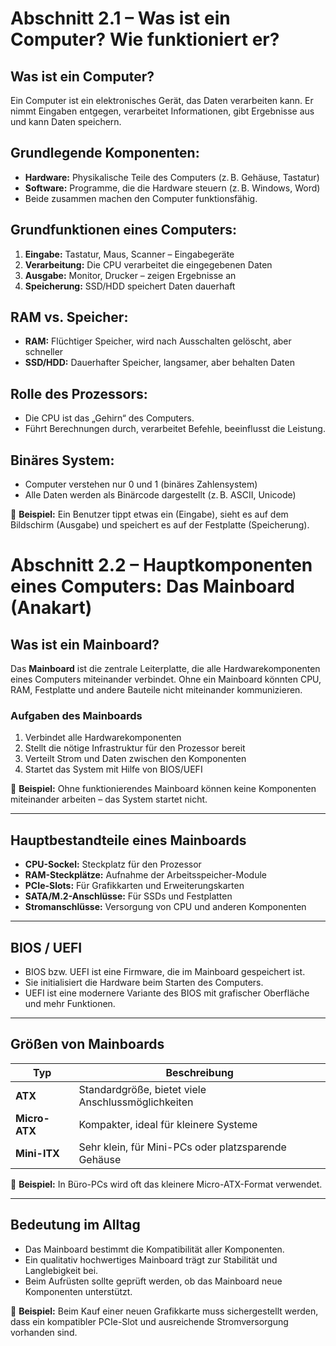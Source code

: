 # Abschnitt 2.1 – Was ist ein Computer? Wie funktioniert er?

## Was ist ein Computer?
Ein Computer ist ein elektronisches Gerät, das Daten verarbeiten kann. Er nimmt Eingaben entgegen, verarbeitet Informationen, gibt Ergebnisse aus und kann Daten speichern.

## Grundlegende Komponenten:
- **Hardware:** Physikalische Teile des Computers (z. B. Gehäuse, Tastatur)
- **Software:** Programme, die die Hardware steuern (z. B. Windows, Word)
- Beide zusammen machen den Computer funktionsfähig.

## Grundfunktionen eines Computers:
1. **Eingabe:** Tastatur, Maus, Scanner – Eingabegeräte
2. **Verarbeitung:** Die CPU verarbeitet die eingegebenen Daten
3. **Ausgabe:** Monitor, Drucker – zeigen Ergebnisse an
4. **Speicherung:** SSD/HDD speichert Daten dauerhaft

## RAM vs. Speicher:
- **RAM:** Flüchtiger Speicher, wird nach Ausschalten gelöscht, aber schneller
- **SSD/HDD:** Dauerhafter Speicher, langsamer, aber behalten Daten

## Rolle des Prozessors:
- Die CPU ist das „Gehirn“ des Computers.
- Führt Berechnungen durch, verarbeitet Befehle, beeinflusst die Leistung.

## Binäres System:
- Computer verstehen nur 0 und 1 (binäres Zahlensystem)
- Alle Daten werden als Binärcode dargestellt (z. B. ASCII, Unicode)

📌 **Beispiel:** Ein Benutzer tippt etwas ein (Eingabe), sieht es auf dem Bildschirm (Ausgabe) und speichert es auf der Festplatte (Speicherung).


# Abschnitt 2.2 – Hauptkomponenten eines Computers: Das Mainboard (Anakart)

## Was ist ein Mainboard?

Das **Mainboard** ist die zentrale Leiterplatte, die alle Hardwarekomponenten eines Computers miteinander verbindet. Ohne ein Mainboard könnten CPU, RAM, Festplatte und andere Bauteile nicht miteinander kommunizieren.

### Aufgaben des Mainboards

1. Verbindet alle Hardwarekomponenten
2. Stellt die nötige Infrastruktur für den Prozessor bereit
3. Verteilt Strom und Daten zwischen den Komponenten
4. Startet das System mit Hilfe von BIOS/UEFI

📌 **Beispiel:** Ohne funktionierendes Mainboard können keine Komponenten miteinander arbeiten – das System startet nicht.

---

## Hauptbestandteile eines Mainboards

- **CPU-Sockel:** Steckplatz für den Prozessor  
- **RAM-Steckplätze:** Aufnahme der Arbeitsspeicher-Module  
- **PCIe-Slots:** Für Grafikkarten und Erweiterungskarten  
- **SATA/M.2-Anschlüsse:** Für SSDs und Festplatten  
- **Stromanschlüsse:** Versorgung von CPU und anderen Komponenten  

---

## BIOS / UEFI

- BIOS bzw. UEFI ist eine Firmware, die im Mainboard gespeichert ist.  
- Sie initialisiert die Hardware beim Starten des Computers.  
- UEFI ist eine modernere Variante des BIOS mit grafischer Oberfläche und mehr Funktionen.  

---

## Größen von Mainboards

| Typ        | Beschreibung                                         |
|------------|------------------------------------------------------|
| **ATX**    | Standardgröße, bietet viele Anschlussmöglichkeiten   |
| **Micro-ATX** | Kompakter, ideal für kleinere Systeme            |
| **Mini-ITX**  | Sehr klein, für Mini-PCs oder platzsparende Gehäuse |

📌 **Beispiel:** In Büro-PCs wird oft das kleinere Micro-ATX-Format verwendet.

---

## Bedeutung im Alltag

- Das Mainboard bestimmt die Kompatibilität aller Komponenten.  
- Ein qualitativ hochwertiges Mainboard trägt zur Stabilität und Langlebigkeit bei.  
- Beim Aufrüsten sollte geprüft werden, ob das Mainboard neue Komponenten unterstützt.

📌 **Beispiel:** Beim Kauf einer neuen Grafikkarte muss sichergestellt werden, dass ein kompatibler PCIe-Slot und ausreichende Stromversorgung vorhanden sind.

